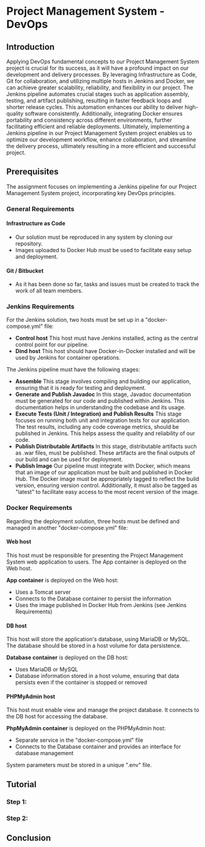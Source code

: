 # Project Management System - DevOps #

## Introduction

Applying DevOps fundamental concepts to our Project Management System project is crucial for its success, as it will 
have a profound impact on our development and delivery processes. By leveraging Infrastructure as Code, Git for 
collaboration, and utilizing multiple hosts in Jenkins and Docker, we can achieve greater scalability, reliability, and 
flexibility in our project. The Jenkins pipeline automates crucial stages such as application assembly, testing, and 
artifact publishing, resulting in faster feedback loops and shorter release cycles. This automation enhances our ability 
to deliver high-quality software consistently. Additionally, integrating Docker ensures portability and consistency 
across different environments, further facilitating efficient and reliable deployments. Ultimately, implementing a 
Jenkins pipeline in our Project Management System project enables us to optimize our development workflow, enhance 
collaboration, and streamline the delivery process, ultimately resulting in a more efficient and successful project.


## Prerequisites

The assignment focuses on implementing a Jenkins pipeline for our Project Management System project, incorporating key 
DevOps principles.

### General Requirements

#### **Infrastructure as Code**
- Our solution must be reproduced in any system by cloning our repository.
- Images uploaded to Docker Hub must be used to facilitate easy setup and deployment.

#### **Git / Bitbucket**
- As it has been done so far, tasks and issues must be created to track the work of all team members.

### Jenkins Requirements

For the Jenkins solution, two hosts must be set up in a "docker-compose.yml" file: 
- **Control host** This host must have Jenkins installed, acting as the central control point for our pipeline.
- **Dind host** This host should have Docker-in-Docker installed and will be used by Jenkins for container operations. 

The Jenkins pipeline must have the following stages:
- **Assemble** This stage involves compiling and building our application, ensuring that it is ready for testing and 
deployment.
- **Generate and Publish Javadoc** In this stage, Javadoc documentation must be generated for our code and published 
within Jenkins. This documentation helps in understanding the codebase and its usage. 
- **Execute Tests (Unit / Integration) and Publish Results** This stage focuses on running both unit and integration 
tests for our application. The test results, including any code coverage metrics, should be published in Jenkins. This 
helps assess the quality and reliability of our code. 
- **Publish Distributable Artifacts** In this stage, distributable artifacts such as .war files, must be published. 
These artifacts are the final outputs of our build and can be used for deployment. 
- **Publish Image** Our pipeline must integrate with Docker, which means that an image of our application must be built 
and published in Docker Hub. The Docker image must be appropriately tagged to reflect the build version, ensuring 
version control. Additionally, it must also be tagged as "latest" to facilitate easy access to the most recent version
of the image. 

### Docker Requirements

Regarding the deployment solution, three hosts must be defined and managed in another "docker-compose.yml" file:
#### **Web host** 
This host must be responsible for presenting the Project Management System web application to users. The 
App container is deployed on the Web host.

**App container** is deployed on the Web host:
- Uses a Tomcat server
- Connects to the Database container to persist the information
- Uses the image published in Docker Hub from Jenkins (see Jenkins Requirements)

#### **DB host** 
This host will store the application's database, using MariaDB or MySQL. The database should be stored in a host volume 
for data persistence.

**Database container** is deployed on the DB host:
- Uses MariaDB or MySQL
- Database information stored in a host volume, ensuring that data persists even if the container is stopped or removed

#### **PHPMyAdmin host** 
This host must enable view and manage the project database. It connects to the DB host for accessing the database. 

**PhpMyAdmin container** is deployed on the PHPMyAdmin host:
- Separate service in the "docker-compose.yml" file
- Connects to the Database container and provides an interface for database management

System parameters must be stored in a unique ".env" file. 


## Tutorial

### Step 1: 

### Step 2:

## Conclusion